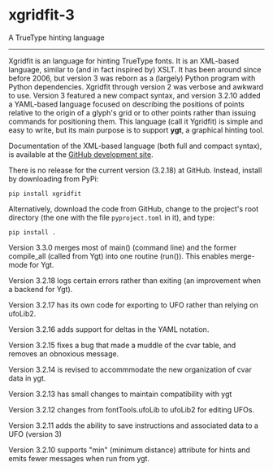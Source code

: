 # xgridfit-3
A TrueType hinting language

---

Xgridfit is an language for hinting TrueType fonts. It is an XML-based language, similar to (and in fact inspired by) XSLT. It has been around since before 2006, but version 3 was reborn as a (largely) Python program with Python dependencies. Xgridfit through version 2 was verbose and awkward to use. Version 3 featured a new compact syntax, and version 3.2.10 added a YAML-based language focused on describing the positions of points relative to the origin of a glyph's grid or to other points rather than issuing commands for positioning them. This language (call it Ygridfit) is simple and easy to write, but its main purpose is to support **ygt**, a graphical hinting tool.

Documentation of the XML-based language (both full and compact syntax), is available at the [GitHub development site](https://github.com/psb1558/xgridfit-3).

There is no release for the current version (3.2.18) at GitHub. Instead, install by downloading from PyPi:
```
pip install xgridfit
```
Alternatively, download the code from GitHub, change to the project's root directory (the one with the file `pyproject.toml` in it), and type:
```
pip install .
```
Version 3.3.0  merges most of main() (command line) and the former compile_all (called from Ygt) into one routine (run()). This enables 
merge-mode for Ygt.

Version 3.2.18 logs certain errors rather than exiting (an improvement when a backend for Ygt).

Version 3.2.17 has its own code for exporting to UFO rather than relying on ufoLib2.

Version 3.2.16 adds support for deltas in the YAML notation.

Version 3.2.15 fixes a bug that made a muddle of the cvar table, and removes an obnoxious message.

Version 3.2.14 is revised to accommmodate the new organization of cvar data in ygt.

Version 3.2.13 has small changes to maintain compatibility with ygt

Version 3.2.12 changes from fontTools.ufoLib to ufoLib2 for editing UFOs.

Version 3.2.11 adds the ability to save instructions and associated data to a UFO (version 3)

Version 3.2.10 supports "min" (minimum distance) attribute for hints and emits fewer messages when run from ygt.
